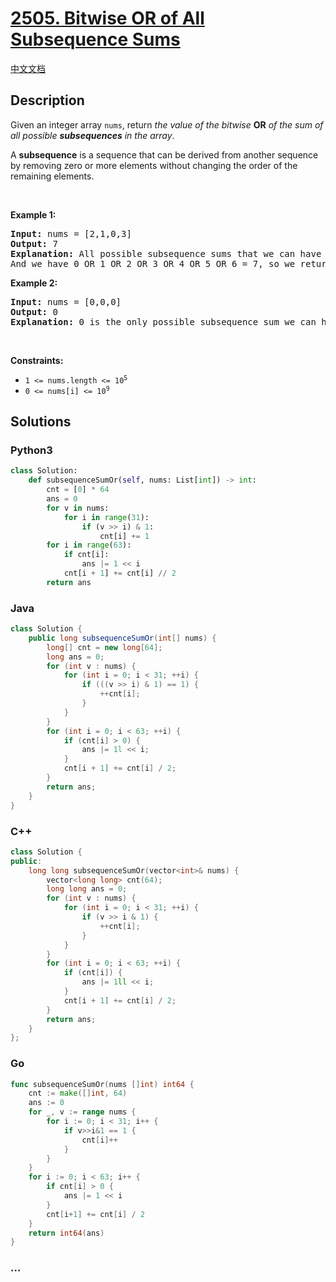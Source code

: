 # [2505. Bitwise OR of All Subsequence Sums](https://leetcode.com/problems/bitwise-or-of-all-subsequence-sums)

[中文文档](/solution/2500-2599/2505.Bitwise%20OR%20of%20All%20Subsequence%20Sums/README.md)

## Description

<p>Given an integer array <code>nums</code>, return <em>the value of the bitwise </em><strong>OR</strong><em> of the sum of all possible <strong>subsequences</strong> in the array</em>.</p>

<p>A <strong>subsequence</strong> is a sequence that can be derived from another sequence by removing zero or more elements without changing the order of the remaining elements.</p>

<p>&nbsp;</p>
<p><strong class="example">Example 1:</strong></p>

<pre>
<strong>Input:</strong> nums = [2,1,0,3]
<strong>Output:</strong> 7
<strong>Explanation:</strong> All possible subsequence sums that we can have are: 0, 1, 2, 3, 4, 5, 6.
And we have 0 OR 1 OR 2 OR 3 OR 4 OR 5 OR 6 = 7, so we return 7.
</pre>

<p><strong class="example">Example 2:</strong></p>

<pre>
<strong>Input:</strong> nums = [0,0,0]
<strong>Output:</strong> 0
<strong>Explanation:</strong> 0 is the only possible subsequence sum we can have, so we return 0.
</pre>

<p>&nbsp;</p>
<p><strong>Constraints:</strong></p>

<ul>
	<li><code>1 &lt;= nums.length &lt;= 10<sup>5</sup></code></li>
	<li><code>0 &lt;= nums[i] &lt;= 10<sup>9</sup></code></li>
</ul>

## Solutions

<!-- tabs:start -->

### **Python3**

```python
class Solution:
    def subsequenceSumOr(self, nums: List[int]) -> int:
        cnt = [0] * 64
        ans = 0
        for v in nums:
            for i in range(31):
                if (v >> i) & 1:
                    cnt[i] += 1
        for i in range(63):
            if cnt[i]:
                ans |= 1 << i
            cnt[i + 1] += cnt[i] // 2
        return ans
```

### **Java**

```java
class Solution {
    public long subsequenceSumOr(int[] nums) {
        long[] cnt = new long[64];
        long ans = 0;
        for (int v : nums) {
            for (int i = 0; i < 31; ++i) {
                if (((v >> i) & 1) == 1) {
                    ++cnt[i];
                }
            }
        }
        for (int i = 0; i < 63; ++i) {
            if (cnt[i] > 0) {
                ans |= 1l << i;
            }
            cnt[i + 1] += cnt[i] / 2;
        }
        return ans;
    }
}
```

### **C++**

```cpp
class Solution {
public:
    long long subsequenceSumOr(vector<int>& nums) {
        vector<long long> cnt(64);
        long long ans = 0;
        for (int v : nums) {
            for (int i = 0; i < 31; ++i) {
                if (v >> i & 1) {
                    ++cnt[i];
                }
            }
        }
        for (int i = 0; i < 63; ++i) {
            if (cnt[i]) {
                ans |= 1ll << i;
            }
            cnt[i + 1] += cnt[i] / 2;
        }
        return ans;
    }
};
```

### **Go**

```go
func subsequenceSumOr(nums []int) int64 {
	cnt := make([]int, 64)
	ans := 0
	for _, v := range nums {
		for i := 0; i < 31; i++ {
			if v>>i&1 == 1 {
				cnt[i]++
			}
		}
	}
	for i := 0; i < 63; i++ {
		if cnt[i] > 0 {
			ans |= 1 << i
		}
		cnt[i+1] += cnt[i] / 2
	}
	return int64(ans)
}
```

### **...**

```

```

<!-- tabs:end -->
